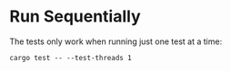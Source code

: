 # Run Sequentially

The tests only work when running just one test at a time:

```
cargo test -- --test-threads 1
```
